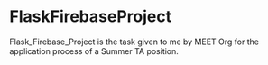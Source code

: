 # FlaskFirebaseProject
Flask_Firebase_Project is the task given to me by MEET Org for the application process of a Summer TA position.
